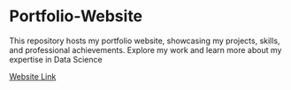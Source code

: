 # Portfolio-Website
This repository hosts my portfolio website, showcasing my projects, skills, and professional achievements. Explore my work and learn more about my expertise in Data Science

[Website Link](https://aashish-yadav-01.github.io/Portfolio-Website/)
